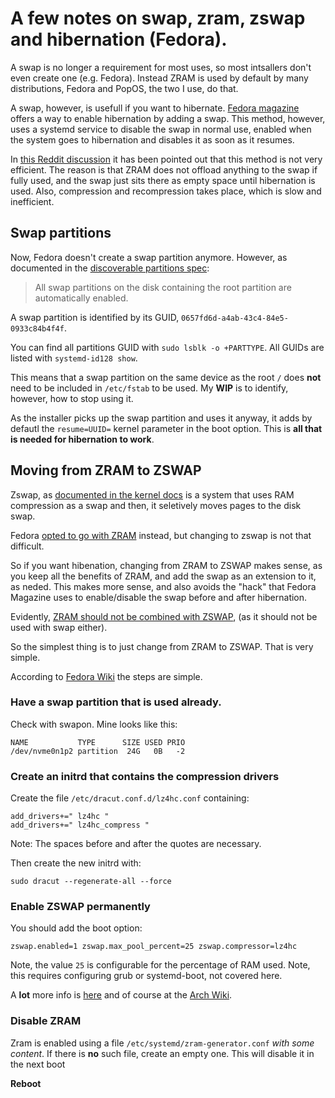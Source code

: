 # A few notes on swap, zram, zswap and hibernation (Fedora).

A swap is no longer a requirement for most uses, so most intsallers don't even create one (e.g. Fedora).
Instead ZRAM is used by default by many distributions, Fedora and PopOS, the two I use, do that.

A swap, however, is usefull if you want to hibernate. [Fedora magazine](https://fedoramagazine.org/hibernation-in-fedora-36-workstation/) offers a way to enable hibernation by adding a swap.
This method, however, uses a systemd service to disable the swap in normal use, enabled when the system goes to hibernation and disables it as soon as it resumes.

In [this Reddit discussion](https://www.reddit.com/r/linuxquestions/comments/1c7hjs7/comment/l09kybe/?utm_source=share&utm_medium=web2x&context=3) it has been pointed out that this method is not very efficient.
The reason is that ZRAM does not offload anything to the swap if fully used, and the swap just sits there as empty space until hibernation is used.
Also, compression and recompression takes place, which is slow and inefficient. 

## Swap partitions

Now, Fedora doesn't create a swap partition anymore. However, as documented in the [discoverable partitions spec](https://uapi-group.org/specifications/specs/discoverable_partitions_specification/):

> All swap partitions on the disk containing the root partition are automatically enabled.

A swap partition is identified by its GUID, ```0657fd6d-a4ab-43c4-84e5-0933c84b4f4f```.

You can find all partitions GUID with ```sudo lsblk -o +PARTTYPE```. 
All GUIDs are listed with ```systemd-id128 show```.

This means that a swap partition on the same device as the root ```/``` does **not** need to be included in ```/etc/fstab``` to be used.
My **WIP** is to identify, however, how to stop using it.

As the installer picks up the swap partition and uses it anyway, it adds by defautl the ```resume=UUID=``` kernel parameter in the boot option.
This is **all that is needed for hibernation to work**. 

## Moving from ZRAM to ZSWAP

Zswap, as [documented in the kernel docs](https://docs.kernel.org/admin-guide/mm/zswap.html) is a system that uses RAM compression as a swap and then, it seletively moves pages to the disk swap.

Fedora [opted to go with ZRAM](https://fedoraproject.org/wiki/Changes/SwapOnZRAM#Why_not_zswap?) instead, but changing to zswap is not that difficult.

So if you want hibenation, changing from ZRAM to ZSWAP makes sense, as you keep all the benefits of ZRAM, and add the swap as an extension to it, as neded.
This makes more sense, and also avoids the "hack" that Fedora Magazine uses to enable/disable the swap before and after hibernation.

Evidently, [ZRAM should not be combined with ZSWAP](https://fedoraproject.org/wiki/Changes/SwapOnZRAM#Why_not_zswap?), (as it should not be used with swap either).

So the simplest thing is to just change from ZRAM to ZSWAP. That is very simple.

According to [Fedora Wiki](https://fedoraproject.org/wiki/Zsw) the steps are simple.

### Have a swap partition that is used already. 

Check with swapon. Mine looks like this:
~~~
NAME           TYPE      SIZE USED PRIO
/dev/nvme0n1p2 partition  24G   0B   -2
~~~

### Create an initrd that contains the compression drivers

Create the file ```/etc/dracut.conf.d/lz4hc.conf``` containing:
~~~
add_drivers+=" lz4hc "
add_drivers+=" lz4hc_compress "
~~~
Note: The spaces before and after the quotes are necessary.

Then create the new initrd with:
~~~
sudo dracut --regenerate-all --force
~~~

### Enable ZSWAP permanently 

You should add the boot option:
~~~
zswap.enabled=1 zswap.max_pool_percent=25 zswap.compressor=lz4hc
~~~
Note, the value ```25``` is configurable for the percentage of RAM used.
Note, this requires configuring grub or systemd-boot, not covered here.

A **lot** more info is [here](https://docs.kernel.org/admin-guide/mm/zswap.html) and of course at the [Arch Wiki](https://wiki.archlinux.org/title/zswap).

### Disable ZRAM

Zram is enabled using a file ```/etc/systemd/zram-generator.conf``` *with some content*. 
If there is **no** such file, create an empty one. This will disable it in the next boot

**Reboot**


      
  
